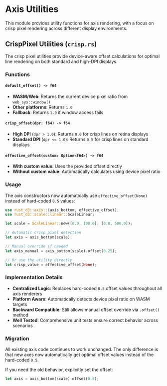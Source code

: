 # Axis Utilities

This module provides utility functions for axis rendering, with a focus on crisp pixel rendering across different display environments.

## CrispPixel Utilities (`crisp.rs`)

The crisp pixel utilities provide device-aware offset calculations for optimal line rendering on both standard and high-DPI displays.

### Functions

#### `default_offset() -> f64`
- **WASM/Web**: Returns the current device pixel ratio from `web_sys::window()`
- **Other platforms**: Returns `1.0`
- **Fallback**: Returns `1.0` if window access fails

#### `crisp_offset(dpr: f64) -> f64`
- **High DPI** (`dpr > 1.0`): Returns `0.0` for crisp lines on retina displays
- **Standard DPI** (`dpr <= 1.0`): Returns `0.5` for crisp lines on standard displays

#### `effective_offset(custom: Option<f64>) -> f64`
- **With custom value**: Uses the provided offset directly
- **Without custom value**: Automatically calculates using device pixel ratio

### Usage

The axis constructors now automatically use `effective_offset(None)` instead of hard-coded `0.5` values:

```rust
use rust_d3::axis::{axis_bottom, effective_offset};
use rust_d3::scale::linear::ScaleLinear;

let scale = ScaleLinear::new([0.0, 100.0], [0.0, 500.0]);

// Automatic crisp pixel detection
let axis = axis_bottom(scale);

// Manual override if needed
let axis_manual = axis_bottom(scale).offset(0.25);

// Or use the utility directly
let crisp_value = effective_offset(None);
```

### Implementation Details

- **Centralized Logic**: Replaces hard-coded `0.5` offset values throughout all axis renderers
- **Platform Aware**: Automatically detects device pixel ratio on WASM targets
- **Backward Compatible**: Still allows manual offset override via `.offset()` method
- **Well Tested**: Comprehensive unit tests ensure correct behavior across scenarios

### Migration

All existing axis code continues to work unchanged. The only difference is that new axes now automatically get optimal offset values instead of the hard-coded `0.5`.

If you need the old behavior, explicitly set the offset:

```rust
let axis = axis_bottom(scale).offset(0.5);
```
